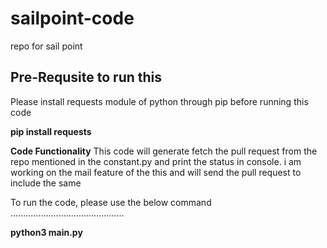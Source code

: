 # sailpoint-code
repo for sail point

Pre-Requsite to run this 
------------------------

Please install requests module of python through pip  before running this code

<b>pip install requests</b>

<b>Code Functionality</b>
This code will generate fetch the pull request from the repo mentioned in the constant.py and print the status in console.
i am working on the mail feature of the this and will send the pull request to include the same 


To run the code, please use the below command
.............................................

<b>python3 main.py</b>